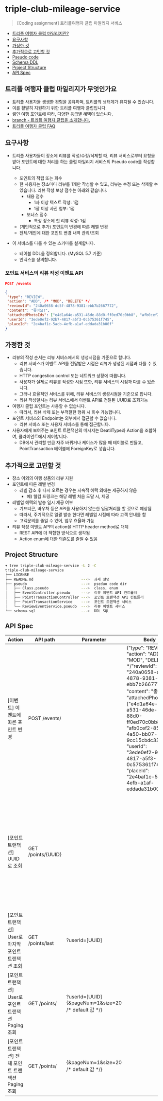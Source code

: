 # triple-club-mileage-service

> [Coding assignment] 트리플여행자 클럽 마일리지 서비스

- [트리플 여행자 클럽 마일리지란?](#트리플-여행자-클럽-마일리지가-무엇인가요)
- [요구사항](#요구사항)
- [가정한 것](#가정한-것)
- [추가적으로 고민할 것](#추가적으로-고민할-것)
- [Pseudo code](pseudo/)
- [Schema DDL](schema.sql)
- [Project Structure](#Project-Structure)
- [API Spec](#API-Spec)

## 트리플 여행자 클럽 마일리지가 무엇인가요

- 트리플 사용자들 생생한 경험을 공유하며, 트리플의 생태계가 유지될 수 있습니다.
- 이를 활발히 지원하기 위한 트리플 여행자 클럽입니다.
- 쌓인 여행 포인트에 따라, 다양한 등급별 혜택이 있습니다.
- [branch - 트리플 여행자 클럽을 소개합니다.](https://brunch.co.kr/@triple/123)
- [트리플 여행자 클럽 FAQ](https://triple.guide/pages/mileage-faq.html)

## 요구사항

- 트리플 사용자들이 장소에 리뷰를 작성/수정/삭제할 때, 리뷰 서비스로부터 요청을 받아 포인트에 대한 처리를 하는 클럽 마일리지 서비스의 Pseudo code를 작성합니다.
  - 포인트의 적립 또는 회수
  - 한 사용자는 장소마다 리뷰를 1개만 작성할 수 있고, 리뷰는 수정 또는 삭제할 수 있습니다. 리뷰 작성 보상 점수는 아래와 같습니다.
    - 내용 점수
      - 1자 이상 텍스트 작성: 1점
      - 1장 이상 사진 첨부: 1점
    - 보너스 점수
      - 특정 장소에 첫 리뷰 작성: 1점
  - (개인적으로 추가) 포인트의 변경에 따른 레벨 변경
  - 전체/개인에 대한 포인트 변경 내역 관리/조회  
  
- 이 서비스를 다룰 수 있는 스키마를 설계합니다.
  - 테이블 DDL을 정의합니다. (MySQL 5.7 기준)
  - 인덱스를 정의합니다.

### 포인트 서비스의 리뷰 작성 이벤트 API
```json
POST /events

{
 "type": "REVIEW",
 "action": "ADD", /* "MOD", "DELETE" */
 "reviewId": "240a0658-dc5f-4878-9381-ebb7b2667772",
 "content": "좋아요!",
 "attachedPhotoIds": ["e4d1a64e-a531-46de-88d0-ff0ed70c0bb8", "afb0cef2-851d-4a50-bb07-9cc15cbdc332"],
 "userId": "3ede0ef2-92b7-4817-a5f3-0c575361f745",
 "placeId": "2e4baf1c-5acb-4efb-a1af-eddada31b00f"
}
```

## 가정한 것

- 리뷰의 작성 순서는 리뷰 서비스에서의 생성시점을 기준으로 합니다.
  - 리뷰 서비스가 이벤트 API를 전달받은 시점은 리뷰가 생성된 시점과 다를 수 있습니다.
  - HTTP congestion control 또는 네트워크 상황에 따릅니다.
  - 사용자가 실제로 리뷰를 작성한 시점 또한, 리뷰 서비스의 시점과 다를 수 있습니다.
  - 그러나 효율적인 서비스를 위해, 리뷰 서비스의 생성시점을 기준으로 합니다.
  - 리뷰 작성일시는 리뷰 서비스에서 이벤트 API로 전달된 UUID로 조회가능
- 여행자 클럽 포인트는 사용할 수 없습니다.
  - 따라서, 리뷰 삭제 또는 부적절한 행위 시 회수 가능합니다.  
- 포인트 서비스의 Endpoint는 외부에서 접근할 수 없습니다.
  - 리뷰 서비스 또는 사용자 서비스를 통해 접근합니다.
- 사용자에게 보여주는 포인트 트랜잭션의 메시지는 DeatilType과 Action을 조합하여, 클라이언트에서 제어합니다.
  - DB에서 관리할 만큼 자주 바뀌거나 케이스가 많을 때 테이블로 만들고, PointTransaction 테이블에 ForeignKey로 넣습니다. 

## 추가적으로 고민할 것

- 장소 이외의 여행 상품의 리뷰 지원
- 포인트에 따른 레벨 변경
  - 레벨 감소 후 다시 오르는 경우는 지속적 혜택 외에는 제공하지 않음
    - 예) 웰컴 드링크는 해당 레벨 처음 도달 시, 제공
- 레벨업 혜택의 발송 일시 제공 여부
  - 기프티콘, 바우쳐 등은 API를 사용하지 않는한 일괄처리를 할 것으로 예상됨
  - 따라서, 주기적으로 일괄 발송 한다면 레벨업 시점에 따라 고객 안내를 함
  - 고객문의를 줄일 수 있어, 업무 효율화 가능
- 리뷰 작성 이벤트 API의 action을 HTTP header method로 대체
  - REST API에 더 적합한 방식으로 생각됨
  - Action enum에 대한 의존도를 줄일 수 있음

## Project Structure 
```bash
➜ tree triple-club-mileage-service -L 2 -C
triple-club-mileage-service
├── LICENSE
├── README.md                      --->  과제 설명
├── pseudo                         --->  pseduo code dir
│   ├── Class.pseudo               --->  class, enum
│   ├── EventController.pseudo     --->  리뷰 이벤트 API 컨트롤러
│   ├── PointTransactionController --->  포인트 트랜잭션 API 컨트롤러
│   ├── PointTransactionService    --->  포인트 트랜잭션 서비스 
│   └── ReviewEventService.pseudo  --->  리뷰 이벤트 서비스
└── schema.sql                     --->  DDL SQL 
```

## API Spec
| Action                              | API path           | Parameter                                          | Body                                                                                                                                                                                                                                                                                                                                       | Success Response                                                                                                                                                                                                                                                                                            | Fail Response                                                                                             |
| ----------------------------------- | ------------------ | -------------------------------------------------- | ------------------------------------------------------------------------------------------------------------------------------------------------------------------------------------------------------------------------------------------------------------------------------------------------------------------------------------------ | ----------------------------------------------------------------------------------------------------------------------------------------------------------------------------------------------------------------------------------------------------------------------------------------------------------- | --------------------------------------------------------------------------------------------------------- |
| [이벤트] 이벤트에 따른 포인트 변경                | POST /events/      |                                                    | {"type": "REVIEW", "action": "ADD", /* "MOD", "DELETE" */"reviewId": "240a0658-dc5f-4878-9381-ebb7b2667772", "content": "좋아요!", "attachedPhotoIds": ["e4d1a64e-a531-46de-88d0-ff0ed70c0bb8", "afb0cef2-851d-4a50-bb07-9cc15cbdc332"], "userId": "3ede0ef2-92b7-4817-a5f3-0c575361f745", "placeId": "2e4baf1c-5acb-4efb-a1af-eddada31b00f"} | {"pointTrasactionIds": ["240a0658-240a0658-240a0658-240a0658", ...], "pointDiff": 3, point: 3}                                                                                                                                                                                                              | 400 {"error": "not suport event type: TEST"}                                                              |
| [포인트 트랜잭션] UUID로 조회                 | GET /points/{UUID} |                                                    |                                                                                                                                                                                                                                                                                                                                            | {"pointTransactionId": "240a0658-240a0658-240a0658-240a0658", "userId": "3ede0ef2-92b7-4817-a5f3-0c575361f745", "eventType": "REVIEW" /* "REVERVATION", "EXPERIENCE" \*/, "action": "ADD", /* "MOD", "DELETE" \*/, detailType: "REVIEW_TEXT" /* "REVIEW_PHOTO", "REVIEW_FIRST" \*/, point: 3, pointDiff: 1} | 404 {"error": "not exist point transaction with pointTransactionId: 240a0658-240a0658-240a0658-240a0658"} |
| [포인트 트랜잭션] User로 마지막 포인트 트랜잭션 조회    | GET /points/last   | ?userId=[UUID]                                     |                                                                                                                                                                                                                                                                                                                                            | 위와 동일                                                                                                                                                                                                                                                                                                       | 404 {"error": "not exist point transaction with user transaction: 240a0658-240a0658-240a0658-240a0658"}   |
| [포인트 트랜잭션] User로 포인트 트랜잭션 Paging 조회 | GET /points/       | ?userId=[UUID]{&pageNum=1&size=20 /* default 값 */} |                                                                                                                                                                                                                                                                                                                                            | {"total": 42, "pageNum": 1, "size": 20, "count": 20, "isLastPage": False, items: [ {/* 포인트 트랜잭션 조회 결과 */}, ... ] }                                                                                                                                                                                          |                                                                                                           |
| [포인트 트랜잭션] 전체 포인트 트랜잭션 Paging 조회    | GET /points/       | {&pageNum=1&size=20 /* default 값 */}               |                                                                                                                                                                                                                                                                                                                                            | 위와 동일                                                                                                                                                                                                                                                                                                       |                                                                                                           |